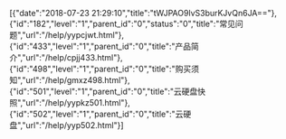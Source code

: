 [{"date":"2018-07-23 21:29:10","title":"tWJPAO9lvS3burKJvQn6JA=="},{"id":"182","level":"1","parent_id":"0","status":"0","title":"常见问题","url":"/help/yypcjwt.html"},{"id":"433","level":"1","parent_id":"0","title":"产品简介","url":"/help/cpjj433.html"},{"id":"498","level":"1","parent_id":"0","title":"购买须知","url":"/help/gmxz498.html"},{"id":"501","level":"1","parent_id":"0","title":"云硬盘快照","url":"/help/yypkz501.html"},{"id":"502","level":"1","parent_id":"0","title":"云硬盘","url":"/help/yyp502.html"}]